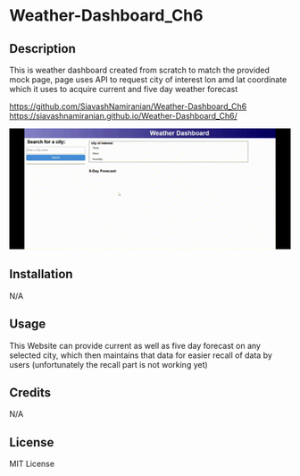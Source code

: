 # Weather-Dashboard_Ch6

## Description

This is weather dashboard created from scratch to match the provided mock page, page uses API to request city of interest lon amd lat coordinate which it uses to acquire current and five day weather forecast

https://github.com/SiavashNamiranian/Weather-Dashboard_Ch6
<br>
https://siavashnamiranian.github.io/Weather-Dashboard_Ch6/

![portfolio-demo](./assets/Untitled%20video%20-%20Made%20with%20Clipchamp%20(4).gif)


## Installation

N/A

## Usage

This Website can provide current as well as five day forecast on any selected city, which then maintains that data for easier recall of data by users (unfortunately the recall part is not working yet)
## Credits

N/A

## License

MIT License